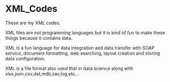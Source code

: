# XML_Codes

These are my XML codes.

XML files are not programming languages but it is kind of fun to make these things because it contains data.

XML is a fun language for data integration and data transfer with SOAP service, document formatting, web searching, layout creation and storing data configuration.

XML is a file format also used that in data science along with xlsx,json,csv,dat,mdb,sav,log,etc...
